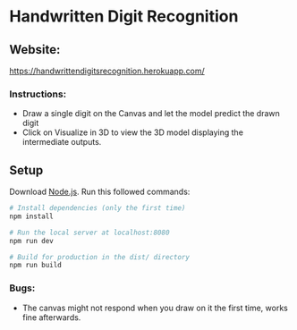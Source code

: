 # Handwritten Digit Recognition

## Website: 
https://handwrittendigitsrecognition.herokuapp.com/

### Instructions:
- Draw a single digit on the Canvas and let the model predict the drawn digit
- Click on Visualize in 3D to view the 3D model displaying the intermediate outputs.


## Setup
Download [Node.js](https://nodejs.org/en/download/).
Run this followed commands:

``` bash
# Install dependencies (only the first time)
npm install

# Run the local server at localhost:8080
npm run dev

# Build for production in the dist/ directory
npm run build
```

### Bugs:
- The canvas might not respond when you draw on it the first time, works fine afterwards.

